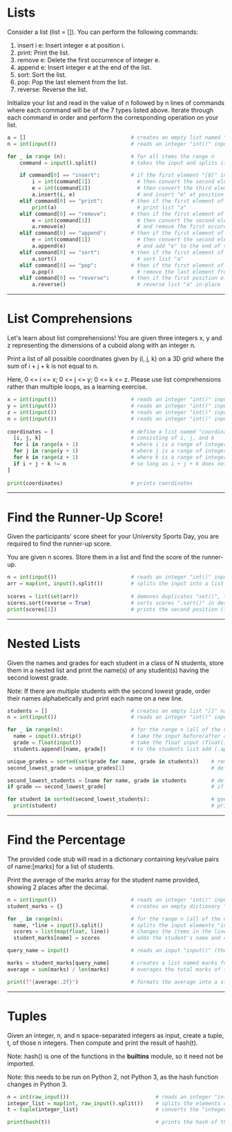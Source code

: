 # Lists
Consider a list (list = []). You can perform the following commands:
  1. insert i e: Insert integer e at position i.
  2. print: Print the list.
  3. remove e: Delete the first occurrence of integer e.
  4. append e: Insert integer e at the end of the list.
  5. sort: Sort the list.
  6. pop: Pop the last element from the list.
  7. reverse: Reverse the list.

Initialize your list and read in the value of n followed by n lines of commands where each command will be of the 7 types listed above. 
Iterate through each command in order and perform the corresponding operation on your list.

```python 3
a = []                                  # creates an empty list named "a"
n = int(input())                        # reads an integer "int()" inputs "input()" and stores it as n

for _ in range (n):                     # for all items the range n
    command = input().split()           # takes the input and splits its elements "input().split()" and names it "command"

    if command[0] == "insert":          # if the first element "[0]" in command is like "==" the string "insert":
        i = int(command[1])               # then convert the second element into an integer "int(command[1])" and store it as "i"
        e = int(command[2])               # then convert the third element into an integer "int(command[2])" and store it as "e"
        a.insert(i, e)                    # and insert "e" at position "i" in list "a"
    elif command[0] == "print":         # then if the first element of command is like "print" then:
        print(a)                          # print list "a"
    elif command[0] == "remove":        # then if the first element of command is like "remove":
        e = int(command[1])               # then convert the second element into an integer "int(command[1])" and store it as "e"
        a.remove(e)                       # and remove the first occurence of "e" from list "a"
    elif command[0] == "append":        # then if the first element of command is like "append" then:
        e = int(command[1])               # then convert the second element into an integer "int(command[1])" and store it as "e"
        a.append(e)                       # and add "e" to the end of the list "a"
    elif command[0] == "sort":          # then if the first element of command is like "sort" then:
        a.sort()                          # sort list "a"
    elif command[0] == "pop":           # then if the first element of command is like "pop" then:
        a.pop()                           # remove the last element from the list "a"
    elif command[0] == "reverse":       # then if the first position of command is like "reverse" then:
        a.reverse()                       # reverse list "a" in-place
```

---
# List Comprehensions
Let's learn about list comprehensions! You are given three integers x, y and z representing the dimensions of a cuboid along with an integer n. 

Print a list of all possible coordinates given by (i, j, k) on a 3D grid where the sum of i + j + k is not equal to n. 

Here, 0 <= i <= x; 0 <= j <= y; 0 <= k <= z. Please use list comprehensions rather than multiple loops, as a learning exercise.

```python 3
x = int(input())                        # reads an integer "int()" input "input()" (a number in this case) and stores it as x
y = int(input())                        # reads an integer "int()" input "input()" (a number in this case) and stores it as y
z = int(input())                        # reads an integer "int()" input "input()" (a number in this case) and stores it as z
n = int(input())                        # reads an integer "int()" input "input()" (a number in this case) and stores it as n
          
coordinates = [                         # define a list named "coordinates" as:
  [i, j, k]                             # consisting of i, j, and k
  for i in range(x + 1)                 # where i is a range of integers defined as 0 to x (x + 1 is needed to include x)
  for j in range(y + 1)                 # where j is a range of integers defined as 0 to y (y + 1 is needed to include y)
  for k in range(z + 1)                 # where k is a range of integers defined as 0 to z (z + 1 is needed to include z)
  if i + j + k != n                     # so long as i + j + k does not equal (!=) n
]
    
print(coordinates)                      # prints coordinates
```

---
# Find the Runner-Up Score!
Given the participants' score sheet for your University Sports Day, you are required to find the runner-up score. 

You are given n scores. Store them in a list and find the score of the runner-up.

```python 3
n = int(input())                        # reads an integer "int()" input "input()" (the participant's scores in this case) and stores it as n
arr = map(int, input().split())         # splits the input into a list of strings "input().split()", converts each element of the input into an integer "map(int, " and stores them in a map object (iterator) "arr ="
    
scores = list(set(arr))                 # demoves duplicates "set()", turns the map object into a list "list()", and defines that list as "scores"
scores.sort(reverse = True)             # sorts scores ".sort()" in descending order "reverse = True"
print(scores[1])                        # prints the second position (i.e. index) "[1]" in scores.
```

---
# Nested Lists
Given the names and grades for each student in a class of N students, store them in a nested list and print the name(s) of any student(s) having the second lowest grade.

Note: If there are multiple students with the second lowest grade, order their names alphabetically and print each name on a new line.

```python 3
students = []                           # creates an empty list "[]" named "students"
n = int(input())                        # reads an integer "int()" input "input()" (a bunch of name, grade pairs) and stores it as n

for _ in range(n):                      # for the range n (all of the names and grades):
  name = input().strip()                # take the input before/after a space (.strip) and create a variable of that input called "name"
  grade = float(input())                # take the float input (float(input()) and create a variable of that input called "grade"
  students.append([name, grade])        # to the students list add (.append) two lists: "name" and "grade"

unique_grades = sorted(set(grade for name, grade in students))    # removes the duplicate "set()" grades "grade" for each of the pairs in the lsit "for name, grade in students", creates a new sorted list and names it "unique_grades = sorted()"
second_lowest_grade = unique_grades[1]                            # defines a new variable "second_lowest_grade" as the second position "[1]" in the list "unique_grades"

second_lowest_students = [name for name, grade in students        # defines a new list "second_lowest_students = " as the name "name for name, grade" in the list "in students",
if grade == second_lowest_grade]                                  # if their grade is equal to the variable second_lowest_grade. 

for student in sorted(second_lowest_students):                    # goes through the alphabetically ordered list "sorted(second_lowest_students)" and:
  print(student)                                                  # prints the list student
```

---
# Find the Percentage
The provided code stub will read in a dictionary containing key/value pairs of name:[marks] for a list of students. 

Print the average of the marks array for the student name provided, showing 2 places after the decimal.

```python 3
n = int(input())                        # reads an integer "int()" input "input()" (a bunch of name, grade pairs) and stores it as n
student_marks = {}                      # creates an empty dictionary "{}" called "student_marks"

for _ in range(n):                      # for the range n (all of the names and grades): 
  name, *line = input().split()         # splits the input elements "input().split()" and create two lists of that input called "name" and "line"
  scores = list(map(float, line))       # changes the items in the line list to floats "map(float, line)" and creates a list of that called scores "scores = list()"
  student_marks[name] = scores          # adds the student's name and corresponding scores to the "student_marks" dictionary

query_name = input()                    # reads an input "input()" (the name of the student we are querying in this case) and stores it as query_name

marks = student_marks[query_name]       # creates a list named marks for the queried student
average = sum(marks) / len(marks)       # averages the total marks of the student

print(f"{average:.2f}")                 # formats the average into a string with (f"{average:), as a floating-point number with 2 decimal places (.2f}"), and prints.
```

---
# Tuples
Given an integer, n, and n space-separated integers as input, create a tuple, t, of those n integers. Then compute and print the result of hash(t).

Note: hash() is one of the functions in the __builtins__ module, so it need not be imported.

Note: this needs to be run on Python 2, not Python 3, as the hash function changes in Python 3. 

```python 2
n = int(raw_input())                            # reads an integer "int()" from the input "raw_input()" and stores it as "n".
integer_list = map(int, raw_input().split())    # splits the elements of the input string by spaces "raw_input().split()", converts the elements to integers "map(int, ... )", and stores it as "integer_list"
t = tuple(integer_list)                         # converts the "integer_list" to a tuple and stores it as "t"

print(hash(t))                                  # prints the hash of the tuple "t"
```
